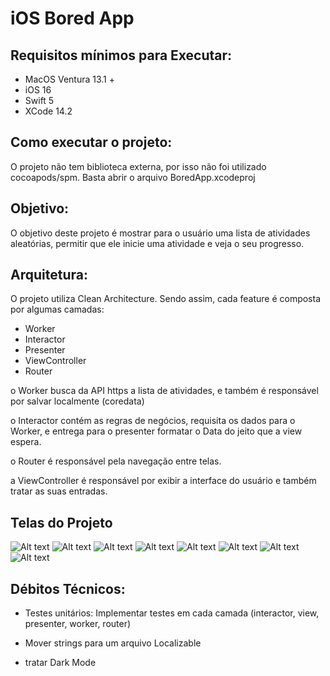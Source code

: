 # iOS Bored App


## Requisitos mínimos para Executar:

- MacOS Ventura 13.1 +
- iOS 16
- Swift 5
- XCode 14.2


## Como executar o projeto:

O projeto não tem biblioteca externa, por isso não foi utilizado cocoapods/spm. Basta abrir o arquivo BoredApp.xcodeproj


## Objetivo:

O objetivo deste projeto é mostrar para o usuário uma lista de atividades aleatórias, permitir que ele inicie uma atividade e veja o seu progresso.


## Arquitetura: 

O projeto utiliza Clean Architecture. Sendo assim, cada feature é composta por algumas camadas:

- Worker
- Interactor 
- Presenter
- ViewController
- Router


o Worker busca da API https a lista de atividades, e também é responsável por salvar localmente (coredata)

o Interactor contém as regras de negócios, requisita os dados para o Worker, e entrega para o presenter formatar o Data do jeito que a view espera.

o Router é responsável pela navegação entre telas.

a ViewController é responsável por exibir a interface do usuário e também tratar as suas entradas. 



## Telas do Projeto

![Alt text](readmeimages/bored_app_print1.png?raw=true "Title")
![Alt text](readmeimages/bored_app_print2.png?raw=true "Title")
![Alt text](readmeimages/bored_app_print3.png?raw=true "Title")
![Alt text](readmeimages/bored_app_print4.png?raw=true "Title")
![Alt text](readmeimages/bored_app_print5.png?raw=true "Title")
![Alt text](readmeimages/bored_app_print6.png?raw=true "Title")
![Alt text](readmeimages/bored_app_print7.png?raw=true "Title")
![Alt text](readmeimages/bored_app_print8.png?raw=true "Title")

## Débitos Técnicos:

- Testes unitários: Implementar testes em cada camada (interactor, view, presenter, worker, router)

- Mover strings para um arquivo Localizable

- tratar Dark Mode


